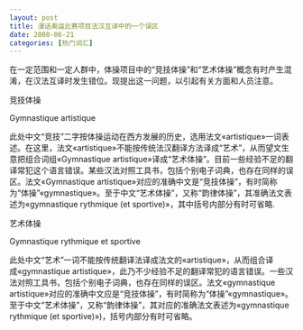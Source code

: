 ```yaml
---
layout: post
title: 漫话奥运比赛项目法汉互译中的一个误区
date: 2008-06-21
categories: [热门词汇]  
---
```


在一定范围和一定人群中，体操项目中的“竞技体操”和“艺术体操”概念有时产生混淆，在汉法互译时发生错位。现提出这一问题，以引起有关方面和人员注意。

竞技体操

Gymnastique artistique

此处中文“竞技”二字按体操运动在西方发展的历史，选用法文«artistique»一词表述。在这里，法文«artistique»不能按传统法汉翻译方法译成“艺术”，从而望文生意把组合词组«Gymnastique artistique»译成“艺术体操”。目前一些经验不足的翻译常犯这个语言错误。某些汉法对照工具书，包括个别电子词典，也存在同样的误区。法文«Gymnastique artistique»对应的准确中文是“竞技体操”，有时简称为“体操”«gymnastique»。至于中文“艺术体操”，又称“韵律体操”，其准确法文表述为«gymnastique rythmique (et sportive)»，其中括号内部分有时可省略.

艺术体操

Gymnastique rythmique et sportive

此处中文“艺术”一词不能按传统翻译法译成法文的«artistique»，从而组合译成«gymnastique artistique»，此乃不少经验不足的翻译常犯的语言错误。一些汉法对照工具书，包括个别电子词典，也存在同样的误区。法文«gymnastique artistique»对应的准确中文应是“竞技体操”，有时简称为“体操”«gymnastique»。至于中文“艺术体操”，又称“韵律体操”，其对应的准确法文表述为«gymnastique rythmique (et sportive)»)，括号内部分有时可省略。
